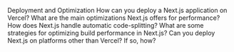 Deployment and Optimization
How can you deploy a Next.js application on Vercel?
What are the main optimizations Next.js offers for performance?
How does Next.js handle automatic code-splitting?
What are some strategies for optimizing build performance in Next.js?
Can you deploy Next.js on platforms other than Vercel? If so, how?